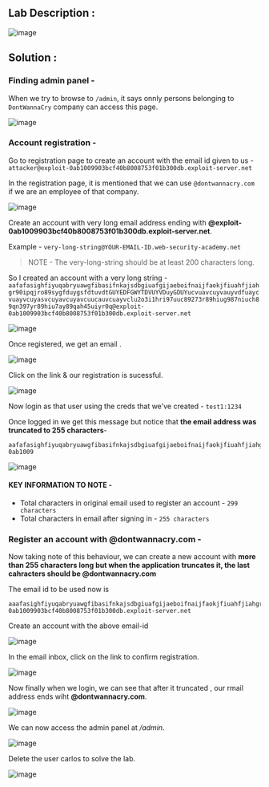 ## Lab Description :

![image](https://github.com/sh3bu/Portswigger_labs/assets/67383098/ebfe3a1e-bad9-4cbf-9b6d-bbe5c92c3802)

## Solution :

### Finding  admin panel -

When we try to browse to `/admin`, it says onnly persons belonging to `DontWannaCry` company can access this page.

![image](https://github.com/sh3bu/Portswigger_labs/assets/67383098/4f39aa52-0b24-48de-b792-0878bdd498ab)

### Account registration -

Go to registration page to create an account with the email id given to us - `attacker@exploit-0ab1009903bcf40b8008753f01b300db.exploit-server.net`

In the registration page, it is mentioned that we can use `@dontwannacry.com` if we are an employee of that company.

![image](https://github.com/sh3bu/Portswigger_labs/assets/67383098/e2520013-e1d1-4bcf-8303-72731ab8c472)

Create an account with very long email address ending with **@exploit-0ab1009903bcf40b8008753f01b300db.exploit-server.net**. 

Example - `very-long-string@YOUR-EMAIL-ID.web-security-academy.net`

> NOTE - The very-long-string should be at least 200 characters long.

So I created an account with a very long string - `aafafasighfiyuqabryuawgfibasifnkajsdbgiuafgijaeboifnaijfaokjfiuahfjiahgr90ipqjro89sygfduygsfdtuvdtGUYEDFGWYTDVUYVDuyGDUYucvuavcuyvauyvdfuaycvuayvcuyasvcuyavcuyavcuucauvcuayvclu2o3i1hri97uuc89273r89hiug987niuch89qn397yr89hiu7ay89qah45uiyr0q@exploit-0ab1009903bcf40b8008753f01b300db.exploit-server.net`

![image](https://github.com/sh3bu/Portswigger_labs/assets/67383098/bab76475-7f54-4776-b17c-1b87d622420f)

Once registered, we get an email .

![image](https://github.com/sh3bu/Portswigger_labs/assets/67383098/c9d1cd8b-3687-4de4-8f2b-9de778d0ced9)

Click on the link  & our registration is sucessful.

![image](https://github.com/sh3bu/Portswigger_labs/assets/67383098/fa41e806-cfb4-40e9-a396-1260742c105b)

Now login as that user using the creds that we've created - `test1:1234`

Once logged in we get this message but notice that **the email address was truncated to 255 characters**- 

```
aafafasighfiyuqabryuawgfibasifnkajsdbgiuafgijaeboifnaijfaokjfiuahfjiahgr90ipqjro89sygfduygsfdtuvdtGUYEDFGWYTDVUYVDuyGDUYucvuavcuyvauyvdfuaycvuayvcuyasvcuyavcuyavcuucauvcuayvclu2o3i1hri97uuc89273r89hiug987niuch89qn397yr89hiu7ay89qah45uiyr0q@exploit-0ab1009
```

![image](https://github.com/sh3bu/Portswigger_labs/assets/67383098/03942139-045a-4c05-996d-a5c430050bf3)

#### KEY INFORMATION TO NOTE - 

- Total characters in original email used to register an account - `299 characters`
- Total characters in email after signing in - `255 characters`

### Register an account with @dontwannacry.com -

Now taking note of this behaviour, we can create a new account with **more than 255 characters long but  when the application truncates it, the last cahracters should be @dontwannacry.com**

The email id to be used now is 

```
aaafasighfiyuqabryuawgfibasifnkajsdbgiuafgijaeboifnaijfaokjfiuahfjiahgr90ipqjro89sygfduygsfdtuvdtGUYEDFGWYTDVUYVDuyGDUYucvuavcuyvauyvdfuaycvuayvcuyasvcuyavcuyavcuucauvcuayvclu2o3i1hri97uuc89273r89hiug987niuch89qn397yr89hiu7ay89qah45uiyr0q@dontwannacry.com.exploit-0ab1009903bcf40b8008753f01b300db.exploit-server.net
```
Create an account with the above email-id

![image](https://github.com/sh3bu/Portswigger_labs/assets/67383098/33315eed-576d-4eb1-a18c-a265d1275752)

In the email inbox, click on the link to confirm registration.

![image](https://github.com/sh3bu/Portswigger_labs/assets/67383098/f6f8ab11-435a-461e-88f4-28373b1984b4)


Now finally when we login, we can see that after it truncated , our  rmail address ends wiht **@dontwannacry.com**.

![image](https://github.com/sh3bu/Portswigger_labs/assets/67383098/c3f1bcc3-0420-413a-810f-3171463fc3a6)


We can now access the admin panel at */admin*.

![image](https://github.com/sh3bu/Portswigger_labs/assets/67383098/40313e59-9f73-4a1c-b868-aeba7d54883e)

Delete the user carlos to solve the lab.

![image](https://github.com/sh3bu/Portswigger_labs/assets/67383098/1f137b0e-2b4e-471f-8e2a-105329266d44)
